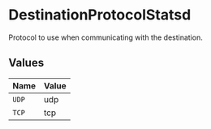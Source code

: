 # DestinationProtocolStatsd

Protocol to use when communicating with the destination.


## Values

| Name  | Value |
| ----- | ----- |
| `UDP` | udp   |
| `TCP` | tcp   |